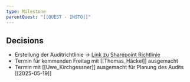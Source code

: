 ```yaml
---
type: Milestone
parentQuest: "[[QUEST - INSTO]]"
---
```


## Decisions
- Erstellung der Auditrichtlinie -> [Link zu Sharepoint Richtlinie](https://secudor.sharepoint.com/:x:/s/InfraStor/EVzX-HY3d0VAj9BXKc9h3PsBecwHbHrP8eT0UJbOG64t3Q?e=WFFhW3)
- Termin für kommenden Freitag mit [[Thomas_Häckel]] ausgemacht
- Termin mit [[Uwe_Kirchgessner]] ausgemacht für Planung des Audits [[2025-05-19]]